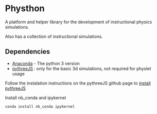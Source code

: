 # Physthon
A platform and helper library for the development of instructional physics simulations.

Also has a collection of instructional simulations. 

## Dependencies
* [Anaconda](https://www.anaconda.com/distribution/#download-section) - The python 3 version
* [pythreeJS](https://github.com/jupyter-widgets/pythreejs) : only for the basic 3d simulations, not required for physlet usage

Follow the instalation instructions on the pythreeJS github page to [install pythreeJS](https://github.com/jupyter-widgets/pythreejs#installation) 

Install nb_conda and ipykernel
```
conda install nb_conda ipykernel
```

